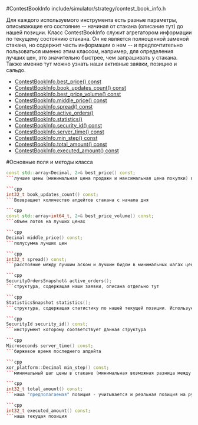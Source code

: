 #ContestBookInfo
include/simulator/strategy/contest_book_info.h



Для каждого используемого инструмента есть разные параметры, описывающие его состояние -- начиная от стакана (описание тут) до нашей позиции. Класс ContestBookInfo служит агрегатором информации по текущему состоянию стакана. Он не является полноценной заменой стакана, но содержит часть информации о нем -- и предпочтительно пользоваться именно этим классом, например, для определения лучших цен, это значительно быстрее, чем запрашивать у стакана. Также именно тут можно узнать наши активные заявки, позицию и сальдо.


* [ContestBookInfo.best_price() const](#best_price)
* [ContestBookInfo.book_updates_count() const](#book_updates_count)
* [ContestBookInfo.best_price_volume() const](#best_price_volume)
* [ContestBookInfo.middle_price() const](#middle_price)
* [ContestBookInfo.spread() const](#spread)
* [ContestBookInfo.active_orders()](#active_orders)
* [ContestBookInfo.statistics()](#statistics)
* [ContestBookInfo.security_id() const](#security_id)
* [ContestBookInfo.server_time() const](#server_time)
* [ContestBookInfo.min_step() const](#min_step)
* [ContestBookInfo.total_amount() const](#total_amount)
* [ContestBookInfo.executed_amount() const](#executed_amount)

#Основные поля и методы класса

```cpp
const std::array<Decimal, 2>& best_price() const;
```лучшие цены (минимальная цена продажи и максимальная цена покупки) в момент последнего обновления стакана

```cpp
int32_t book_updates_count() const;
```Возвращает количество апдейтов стакана с начала дня

```cpp
const std::array<int64_t, 2>& best_price_volume() const;
```объем лотов на лучших ценах

```cpp
Decimal middle_price() const;
```полусумма лучших цен

```cpp
int32_t spread() const;
```расстояние между лучшим аском и лучшим бидом в минимальных шагах цены

```cpp
SecurityOrdersSnapshot& active_orders();
```структура, содержащая наши заявки, описана отдельно тут

```cpp
StatisticsSnapshot statistics();
```структура, содержащая статистику по нашей текущей позиции. Используется из стратегии неявно, в вызовах executed_amount() и total_amount().

```cpp
SecurityId security_id() const;
```инструмент которому соответствует данная структура

```cpp
Microseconds server_time() const;
```биржевое время последнего апдейта

```cpp
xor_platform::Decimal min_step() const;
```минимальный шаг цены в стакане (минимальная возможная разница между ценами)

```cpp
int32_t total_amount() const;
```наша "предполагаемая" позиция - учитывается и реальная позиция на руках, и та, что мы ожидаем что будет проторгована

```cpp
int32_t executed_amount() const;
```наша текущая позиция

